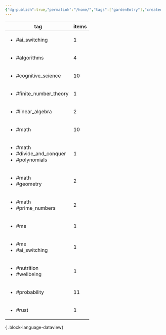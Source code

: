 ```yaml
---
{"dg-publish":true,"permalink":"/home/","tags":["gardenEntry"],"created":"","updated":""}
---
```


| tag                                                                      | items |
| ------------------------------------------------------------------------ | ----- |
| <ul><li>#ai_switching</li></ul>                                          | 1     |
| <ul><li>#algorithms</li></ul>                                            | 4     |
| <ul><li>#cognitive_science</li></ul>                                     | 10    |
| <ul><li>#finite_number_theory</li></ul>                                  | 1     |
| <ul><li>#linear_algebra</li></ul>                                        | 2     |
| <ul><li>#math</li></ul>                                                  | 10    |
| <ul><li>#math</li><li>#divide_and_conquer</li><li>#polynomials</li></ul> | 1     |
| <ul><li>#math</li><li>#geometry</li></ul>                                | 2     |
| <ul><li>#math</li><li>#prime_numbers</li></ul>                           | 2     |
| <ul><li>#me</li></ul>                                                    | 1     |
| <ul><li>#me</li><li>#ai_switching</li></ul>                              | 1     |
| <ul><li>#nutrition</li><li>#wellbeing</li></ul>                          | 1     |
| <ul><li>#probability</li></ul>                                           | 11    |
| <ul><li>#rust</li></ul>                                                  | 1     |

{ .block-language-dataview}

